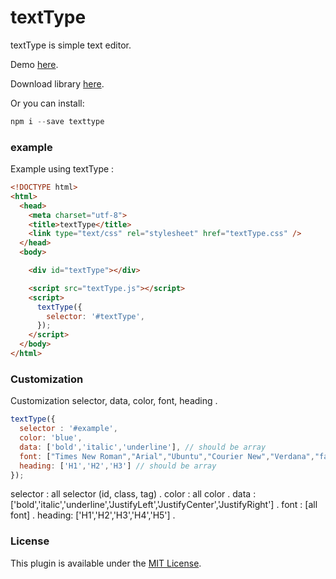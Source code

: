 # textType

textType is simple text editor.

Demo [here](https://rismanss.github.io/textType/).

Download library [here](https://github.com/rismanss/textType/archive/master.zip).

Or you can install:

```javascript
npm i --save texttype
```

### example

Example using textType :

```html
<!DOCTYPE html>
<html>
  <head>
    <meta charset="utf-8">
    <title>textType</title>
    <link type="text/css" rel="stylesheet" href="textType.css" />
  </head>
  <body>

    <div id="textType"></div>

    <script src="textType.js"></script>
    <script>
      textType({
        selector: '#textType',
      });
    </script>
  </body>
</html>
```

### Customization

Customization selector, data, color, font, heading .

```javascript
textType({
  selector : '#example', 
  color: 'blue',
  data: ['bold','italic','underline'], // should be array
  font: ["Times New Roman","Arial","Ubuntu","Courier New","Verdana","fantasy"], // should be array
  heading: ['H1','H2','H3'] // should be array
});
```

selector : all selector (id, class, tag) .
color : all color .
data : ['bold','italic','underline','JustifyLeft','JustifyCenter','JustifyRight'] .
font : [all font] .
heading: ['H1','H2','H3','H4','H5'] .

### License

This plugin is available under the [MIT License](https://opensource.org/licenses/MIT).

